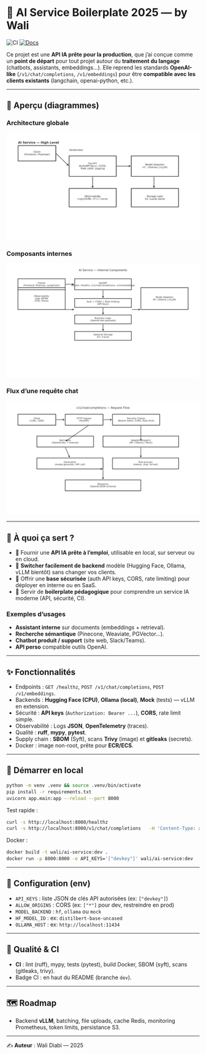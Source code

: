 # 🤖 AI Service Boilerplate 2025 — by Wali

![CI](https://img.shields.io/github/actions/workflow/status/AdaaJr/ai-service-boilerplate/ci.yml?branch=dev&label=CI)
[![Docs](https://img.shields.io/badge/Docs-GitHub%20Pages-informational)](https://adaajr.github.io/ai-service-boilerplate/)

Ce projet est une **API IA prête pour la production**, que j’ai conçue comme un **point de départ** pour tout projet autour du **traitement du langage** (chatbots, assistants, embeddings…). Elle reprend les standards **OpenAI-like** (`/v1/chat/completions`, `/v1/embeddings`) pour être **compatible avec les clients existants** (langchain, openai-python, etc.).

---

## 📸 Aperçu (diagrammes)

### Architecture globale
![Architecture globale](diagrams/architecture.png)

### Composants internes
![Composants internes](diagrams/internal-components.png)

### Flux d’une requête chat
![Flux request](diagrams/request-flow.png)

---

## 🔎 À quoi ça sert ?

- 🚀 Fournir une **API IA prête à l’emploi**, utilisable en local, sur serveur ou en cloud.
- 🔄 **Switcher facilement de backend** modèle (Hugging Face, Ollama, vLLM bientôt) sans changer vos clients.
- 🔐 Offrir une **base sécurisée** (auth API keys, CORS, rate limiting) pour déployer en interne ou en SaaS.
- 🧰 Servir de **boilerplate pédagogique** pour comprendre un service IA moderne (API, sécurité, CI).

### Exemples d’usages
- **Assistant interne** sur documents (embeddings + retrieval).
- **Recherche sémantique** (Pinecone, Weaviate, PGVector…).
- **Chatbot produit / support** (site web, Slack/Teams).
- **API perso** compatible outils OpenAI.

---

## ✨ Fonctionnalités

- Endpoints : `GET /healthz`, `POST /v1/chat/completions`, `POST /v1/embeddings`.
- Backends : **Hugging Face (CPU)**, **Ollama (local)**, **Mock** (tests) — vLLM en extension.
- Sécurité : **API keys** (`Authorization: Bearer ...`), **CORS**, rate limit simple.
- Observabilité : Logs **JSON**, **OpenTelemetry** (traces).
- Qualité : **ruff**, **mypy**, **pytest**.
- Supply chain : **SBOM** (Syft), scans **Trivy** (image) et **gitleaks** (secrets).
- Docker : image non-root, prête pour **ECR/ECS**.

---

## 🚀 Démarrer en local

```bash
python -m venv .venv && source .venv/bin/activate
pip install -r requirements.txt
uvicorn app.main:app --reload --port 8000
```

Test rapide :
```bash
curl -s http://localhost:8000/healthz
curl -s http://localhost:8000/v1/chat/completions   -H 'Content-Type: application/json'   -H 'Authorization: Bearer devkey'   -d '{"model":"hf:distilbert-base-uncased","messages":[{"role":"user","content":"Hello"}]}'
```

Docker :
```bash
docker build -t wali/ai-service:dev .
docker run -p 8000:8000 -e API_KEYS='["devkey"]' wali/ai-service:dev
```

---

## 🔐 Configuration (env)

- `API_KEYS` : liste JSON de clés API autorisées (ex: `["devkey"]`)
- `ALLOW_ORIGINS` : CORS (ex: `["*"]` pour dev, restreindre en prod)
- `MODEL_BACKEND` : `hf`, `ollama` ou `mock`
- `HF_MODEL_ID` : ex: `distilbert-base-uncased`
- `OLLAMA_HOST` : ex: `http://localhost:11434`

---

## 🧪 Qualité & CI

- **CI** : lint (ruff), mypy, tests (pytest), build Docker, SBOM (syft), scans (gitleaks, trivy).
- Badge CI : en haut du README (branche `dev`).

---

## 🗺️ Roadmap

- Backend **vLLM**, batching, file uploads, cache Redis, monitoring Prometheus, token limits, persistance S3.

---

✍️ **Auteur** : Wali Diabi — 2025
